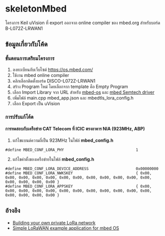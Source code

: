 # skeletonMbed
โครงการ Keil uVision ที่ export ออกจาก online compiler ของ mbed.org สำหรับบอร์ด B-L072Z-LRWAN1

## ข้อมูลเกี่ยวกับโค้ด
### ขั้นตอนการเตรียมโครงการ
1. ลงทะเบียนกับเว็บไซต์ https://os.mbed.com/
2. ใช้งาน mbed online compiler
3. คลิกเลือกติดตั้งบอร์ด DISCO-L072Z-LRWAN1
4. สร้าง Program ใหม่ โดยเลือกจาก template คือ Empty Program
5. เลือก Import Library จาก URL สำหรับ [mbed-os](https://github.com/ARMmbed/mbed-os) และ [mbed Semtech driver](https://github.com/ARMmbed/mbed-semtech-lora-rf-drivers)
6. เพิ่มไฟล์ main.cpp mbed_app.json และ mbedtls_lora_config.h
7. เลือก Export เป็น uVision

### การปรับแก้โค้ด
#### การทดสอบกับเครือข่าย CAT Telecom ที่ ICIC ตรงอาคาร NIA (923MHz, ABP)
1. แก้ไขแบนด์ความถี่เป็น 923MHz ในไฟล์ **mbed_config.h**
```
#define MBED_CONF_LORA_PHY                                1 
```
2. แก้ไขค่าตั้งของเครือข่ายในไฟล์ **mbed_config.h**
```
#define MBED_CONF_LORA_DEVICE_ADDRESS                     0x00000000
#define MBED_CONF_LORA_NWKSKEY                            { 0x00, 0x00, 0x00, 0x00, 0x00, 0x00, 0x00, 0x00, 0x00, 0x00, 0x00, 0x00, 0x00, 0x00, 0x00, 0x00 }
#define MBED_CONF_LORA_APPSKEY                            { 0x00, 0x00, 0x00, 0x00, 0x00, 0x00, 0x00, 0x00, 0x00, 0x00, 0x00, 0x00, 0x00, 0x00, 0x00, 0x00 } 
```

## อ้างอิง
- [Building your own private LoRa network](https://os.mbed.com/docs/v5.8/reference/building-your-own-private-lora-network.html)
- [Simple LoRaWAN example application for mbed OS](https://github.com/ARMmbed/mbed-os-example-lorawan)